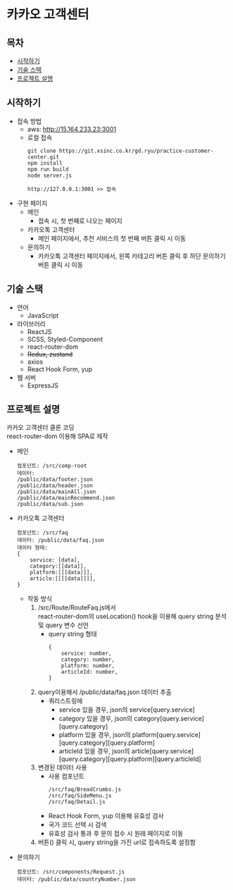 # 카카오 고객센터
## 목차
- [시작하기](#시작하기)
- [기술 스택](#기술-스택)
- [프로젝트 설명](#프로젝트-설명)
## 시작하기
- 접속 방법
    - aws: http://15.164.233.23:3001
    - 로컬 접속
        ```
        git clone https://git.xsinc.co.kr/gd.ryu/practice-customer-center.git
        npm install
        npm run build
        node server.js

        http://127.0.0.1:3001 >> 접속
        ```
- 구현 페이지
    - 메인
        - 접속 시, 첫 번째로 나오는 페이지
    - 카카오톡 고객센터
        - 메인 페이지에서, 추천 서비스의 첫 번째 버튼 클릭 시 이동
    - 문의하기
        - 카카오톡 고객센터 페이지에서, 왼쪽 카테고리 버튼 클릭 후 하단 문의하기 버튼 클릭 시 이동
## 기술 스택
- 언어
    - JavaScript
- 라이브러리
    - ReactJS
    - SCSS, Styled-Component
    - react-router-dom
    - ~~Redux, zustand~~
    - axios
    - React Hook Form, yup
- 웹 서버
    - ExpressJS
## 프로젝트 설명
카카오 고객센터 클론 코딩  
react-router-dom 이용해 SPA로 제작
- 메인

    ```
    컴포넌트: /src/comp-root
    데이터:
    /public/data/footer.json 
    /public/data/header.json
    /public/data/mainAll.json
    /public/data/mainRecommend.json
    /public/data/sub.json
    ```
- 카카오톡 고객센터
    ```
    컴포넌트: /src/faq
    데이터: /public/data/faq.json
    데이터 형태: 
    {
        service: [data],
        category:[[data]],
        platform:[[[data]]],
        article:[[[[data]]]],
    }
    ```
    - 작동 방식  
        1. /src/Route/RouteFaq.js에서  
        react-router-dom의 useLocation() hook을 이용해 query string 분석 및 query 변수 선언
            - query string 형태
                ```
                {
                    service: number,
                    category: number,
                    platform: number,
                    articleId: number,
                }
                ```
        2. query이용해서 /public/data/faq.json 데이터 추출
            - 쿼리스트링에
                - service 있을 경우, json의 service[query.service]
                - category 있을 경우, json의 category[query.service][query.category]
                - platform 있을 경우, json의 platform[query.service][query.category][query.platform]
                - articleId 있을 경우, json의 article[query.service][query.category][query.platform][query.articleId]
        3. 변경된 데이터 사용
            - 사용 컴포넌트
                ```
                /src/faq/BreadCrumbs.js
                /src/faq/SideMenu.js
                /src/faq/Detail.js
                ```
            - React Hook Form, yup 이용해 유효성 검사
            - 국가 코드 선택 시 검색
            - 유효성 검사 통과 후 문의 접수 시 원래 페이지로 이동
        4. 버튼(<Link />) 클릭 시, query string을 가진 url로 접속하도록 설정함
- 문의하기
    ```
    컴포넌트: /src/components/Request.js
    데이터: /public/data/countryNumber.json
    ```
